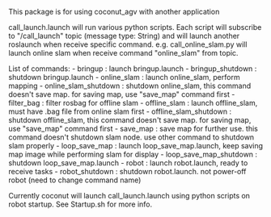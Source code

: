 This package is for using coconut_agv with another application

call_launch.launch will run various python scripts.
Each script will subscribe to "/call_launch" topic (message type: String)
and will launch another roslaunch when receive specific command.
e.g. call_online_slam.py will launch online slam when receive command "online_slam" from topic.

List of commands:
    - bringup : launch bringup.launch 
    - bringup_shutdown : shutdown bringup.launch
    - online_slam : launch online_slam, perform mapping
    - online_slam_shutdown : shutdown online_slam, this command doesn't save map. for saving map, use "save_map" command first
    - filter_bag : filter rosbag for offline slam
    - offline_slam : launch offline_slam, must have .bag file from online slam first
    - offline_slam_shutdown : shutdown offline_slam, this command doesn't save map. for saving map, use "save_map" command first
    - save_map : save map for further use. this command doesn't shutdown slam node. use other command to shutdown slam properly
    - loop_save_map : launch loop_save_map.launch, keep saving map image while performing slam for display
    - loop_save_map_shutdown : shutdown loop_save_map.launch
    - robot : launch robot.launch, ready to receive tasks
    - robot_shutdown : shutdown robot.launch. not power-off robot (need to change command name)
    

Currently coconut will launch call_launch.launch using python scripts on robot startup.
See Startup.sh for more info.